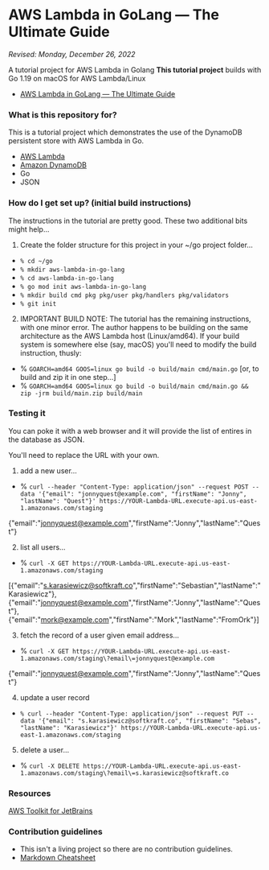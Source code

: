 # AWS Lambda in GoLang — The Ultimate Guide
*Revised: Monday, December 26, 2022*

A tutorial project for AWS Lambda in Golang 
**This tutorial project** builds with Go 1.19 on macOS for AWS Lambda/Linux

- [AWS Lambda in GoLang — The Ultimate Guide](https://www.softkraft.co/aws-lambda-in-golang/)


### What is this repository for? ###

This is a tutorial project which demonstrates the use of the DynamoDB persistent store with AWS Lambda in Go.

* [AWS Lambda](https://aws.amazon.com/lambda/?nc2=h_ql_prod_cp_lbd)
* [Amazon DynamoDB](https://aws.amazon.com/dynamodb/)
* Go
* JSON

### How do I get set up? (initial build instructions) ###
The instructions in the tutorial are pretty good. These two additional bits might help...

1. Create the folder structure for this project in your ~/go project folder…
*  `% cd ~/go`
*  `% mkdir aws-lambda-in-go-lang`
*  `% cd aws-lambda-in-go-lang`
*  `% go mod init aws-lambda-in-go-lang`
*  `% mkdir build cmd pkg pkg/user pkg/handlers pkg/validators`
*  `% git init`

2. IMPORTANT BUILD NOTE: The tutorial has the remaining instructions, with one minor error. The author happens to be building on the same architecture as the AWS Lambda host (Linux/amd64). If your build system is somewhere else (say, macOS) you'll need to modify the build instruction, thusly:

* % `GOARCH=amd64 GOOS=linux go build -o build/main cmd/main.go`   [or, to build and zip it in one step…]
* % `GOARCH=amd64 GOOS=linux go build -o build/main cmd/main.go && zip -jrm build/main.zip build/main`


### Testing it ###
You can poke it with a web browser and it will provide the list of entires in the database as JSON.

You'll need to replace the URL with your own.

1. add a new user…

* % `curl --header "Content-Type: application/json" --request POST --data '{"email": "jonnyquest@example.com", "firstName": "Jonny", "lastName": "Quest"}' https://YOUR-Lambda-URL.execute-api.us-east-1.amazonaws.com/staging`

{"email":"jonnyquest@example.com","firstName":"Jonny","lastName":"Quest"}

2. list all users…

* % `curl -X GET https://YOUR-Lambda-URL.execute-api.us-east-1.amazonaws.com/staging`

[{"email":"s.karasiewicz@softkraft.co","firstName":"Sebastian","lastName":"Karasiewicz"},{"email":"jonnyquest@example.com","firstName":"Jonny","lastName":"Quest"},{"email":"mork@example.com","firstName":"Mork","lastName":"FromOrk"}]

3. fetch the record of a user given email address…

* % `curl -X GET https://YOUR-Lambda-URL.execute-api.us-east-1.amazonaws.com/staging\?email\=jonnyquest@example.com`

{"email":"jonnyquest@example.com","firstName":"Jonny","lastName":"Quest"}

4. update a user record

* `% curl --header "Content-Type: application/json" --request PUT --data '{"email": "s.karasiewicz@softkraft.co", "firstName": "Sebas", "lastName": "Karasiewicz"}' https://YOUR-Lambda-URL.execute-api.us-east-1.amazonaws.com/staging`

5. delete a user…

* % `curl -X DELETE https://YOUR-Lambda-URL.execute-api.us-east-1.amazonaws.com/staging\?email\=s.karasiewicz@softkraft.co`


### Resources ### 
[AWS Toolkit for JetBrains](https://docs.aws.amazon.com/toolkit-for-jetbrains/latest/userguide/welcome.html)


### Contribution guidelines ###

* This isn't a living project so there are no contribution guidelines.
* [Markdown Cheatsheet](https://www.markdownguide.org/cheat-sheet/)

